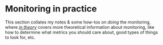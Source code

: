 # Monitoring in practice

This section collates my notes & some how-tos on _doing_ the monitoring, where
_[in theory](../in-theory/index.md)_ covers more theoretical information about
monitoring, like how to determine what metrics you should care about, good types
of things to look for, etc.
